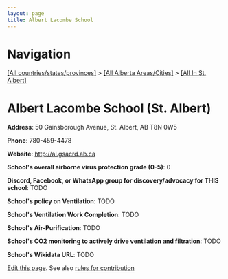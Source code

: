 ```yaml
---
layout: page
title: Albert Lacombe School
---
```

# Navigation

[[All countries/states/provinces]](../../..) > [[All Alberta Areas/Cities]](../..) > [[All In St. Albert]](..)

# Albert Lacombe School (St. Albert)

**Address**: 50 Gainsborough Avenue, St. Albert, AB T8N 0W5

**Phone**: 780-459-4478

**Website**: <http://al.gsacrd.ab.ca>

**School's overall airborne virus protection grade (0-5)**: 0

**Discord, Facebook, or WhatsApp group for discovery/advocacy for THIS school**: TODO

**School's policy on Ventilation**: TODO

**School's Ventilation Work Completion**: TODO

**School's Air-Purification**: TODO

**School's CO2 monitoring to actively drive ventilation and filtration**: TODO

**School's Wikidata URL**: TODO


[Edit this page](https://github.com/ventilate-schools/AB/edit/main/./St._Albert/Albert_Lacombe_School.md). See also [rules for contribution](../../../contribution-rules/)
